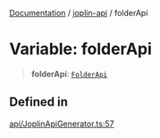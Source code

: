 [Documentation](../../packages.md) / [joplin-api](../index.md) / folderApi

# Variable: folderApi

> **folderApi**: [`FolderApi`](../classes/FolderApi.md)

## Defined in

[api/JoplinApiGenerator.ts:57](https://github.com/rxliuli/joplin-utils/blob/4824c3237f6c8bc282f001f71c149c89286aefdc/packages/joplin-api/src/api/JoplinApiGenerator.ts#L57)
